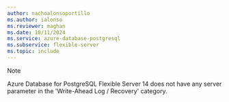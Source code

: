 ```yaml
---
author: nachoalonsoportillo
ms.author: ialonso
ms.reviewer: maghan
ms.date: 10/11/2024
ms.service: azure-database-postgresql
ms.subservice: flexible-server
ms.topic: include
---
```

> [!NOTE]
> Azure Database for PostgreSQL Flexible Server 14 does not have any server parameter in the 'Write-Ahead Log / Recovery' category.
